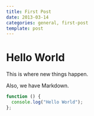 ```yaml
---
title: First Post
date: 2013-03-14
categories: general, first-post
template: post
---
```


# Hello World

This is where new things happen.

Also, we have Markdown.

```javascript
function () {
  console.log("Hello World");
};
```
